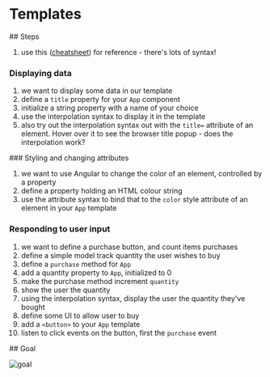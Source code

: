 # Templates

## Steps

1. use this ([cheatsheet](https://angular.io/docs/ts/latest/cheatsheet.html)) for reference - there's lots of syntax!


### Displaying data

1. we want to display some data in our template
1. define a `title` property for your `App` component
1. initialize a string property with a name of your choice
1. use the interpolation syntax to display it in the template 
1. also try out the interpolation syntax out with the `title=` attribute of an element. Hover over it to see the browser title popup - does the interpolation work?

### Styling and changing attributes

1. we want to use Angular to change the color of an element, controlled by a property
1. define a property holding an HTML colour string
1. use the attribute syntax to bind that to the `color` style attribute of an element in your `App` template

### Responding to user input

1. we want to define a purchase button, and count items purchases
1. define a simple model track quantity the user wishes to buy
  1. define a `purchase` method for `App`
  1. add a quantity property to `App`, initialized to 0
  1. make the purchase method increment `quantity`
1. show the user the quantity
  1. using the interpolation syntax, display the user the quantity they've bought
1. define some UI to allow user to buy
  1. add a `<button>` to your `App` template
  1. listen to click events on the button, first the `purchase` event

## Goal

![goal](templates.png)
